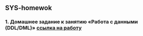 ## SYS-homewok
### 1. Домашнее задание к занятию «Работа с данными (DDL/DML)» [ссылка на работу](https://github.com/EugeneNizhNov/SYS-homewok/tree/main/(DDL_DML))
